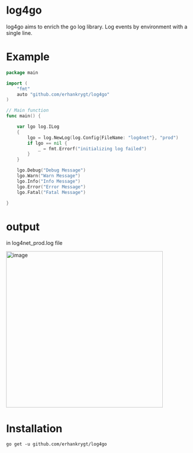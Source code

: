 # log4go

log4go aims to enrich the go log library. Log events by environment with a single line.

# Example
```go
package main

import (
	"fmt"
	auto "github.com/erhankrygt/log4go"
)

// Main function
func main() {

  	var lgo log.ILog
	{
		lgo = log.NewLog(log.Config{FileName: "log4net"}, "prod")
		if lgo == nil {
			_ = fmt.Errorf("initializing log failed")
		}
	}

	lgo.Debug("Debug Message")
	lgo.Warn("Warn Message")
	lgo.Info("Info Message")
	lgo.Error("Error Message")
	lgo.Fatal("Fatal Message")

}
```
# output
in log4net_prod.log file 

<img width="423" alt="image" src="https://user-images.githubusercontent.com/6412354/196023617-e183e152-6918-4131-b555-ace50ce8823d.png">

# Installation
```
go get -u github.com/erhankrygt/log4go
```
